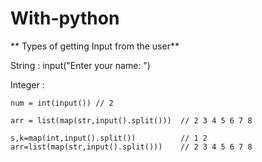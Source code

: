 # With-python

** Types of getting Input from the user**

String : input("Enter your name: ")

Integer : 

    num = int(input()) // 2

    arr = list(map(str,input().split()))  // 2 3 4 5 6 7 8

    s,k=map(int,input().split())          // 1 2
    arr=list(map(str,input().split()))    // 2 3 4 5 6 7 8

    

    



  

